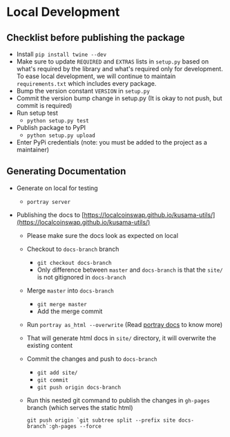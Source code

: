 # Local Development

## Checklist before publishing the package

 - Install `pip install twine --dev`
 - Make sure to update `REQUIRED` and `EXTRAS` lists in `setup.py` based on what's required by the library and what's required only for development. To ease local development, we will continue to maintain `requirements.txt` which includes every package.
 - Bump the version constant `VERSION` in `setup.py`
 - Commit the version bump change in setup.py (It is okay to not push, but commit is required)
 - Run setup test
    - `python setup.py test`
 - Publish package to PyPI
    - `python setup.py upload`
 - Enter PyPi credentials (note: you must be added to the project as a maintainer)


## Generating Documentation

 - Generate on local for testing
    - `portray server`

 - Publishing the docs to [https://localcoinswap.github.io/kusama-utils/](https://localcoinswap.github.io/kusama-utils/)
    - Please make sure the docs look as expected on local
    - Checkout to `docs-branch` branch
        - `git checkout docs-branch`
        - Only difference between `master` and `docs-branch` is that the `site/` is not gitignored in `docs-branch`
    - Merge `master` into `docs-branch`
        - `git merge master`
        - Add the merge commit
    - Run `portray as_html --overwrite` (Read [portray docs](https://timothycrosley.github.io/portray/docs/quick_start/2.-cli/#outputting-documentation-locally) to know more)
    - That will generate html docs in `site/` directory, it will overwrite the existing content
    - Commit the changes and push to `docs-branch`
        - `git add site/`
        - `git commit`
        - `git push origin docs-branch`
    - Run this nested git command to publish the changes in `gh-pages` branch (which serves the static html)

      ```
      git push origin `git subtree split --prefix site docs-branch`:gh-pages --force
      ```
